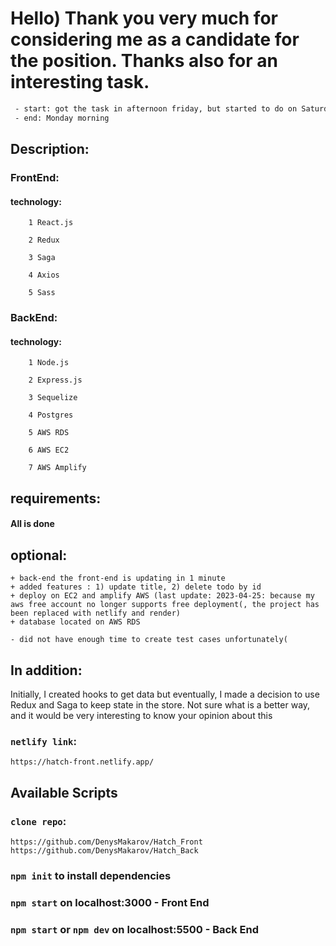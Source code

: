 

# Hello) Thank you very much for considering me as a candidate for the position. Thanks also for an interesting task.

```bash
 - start: got the task in afternoon friday, but started to do on Saturday morning
 - end: Monday morning
```

## Description:
### FrontEnd:
#### technology:


        1 React.js
        
        2 Redux
        
        3 Saga
        
        4 Axios
        
        5 Sass

### BackEnd:
#### technology:

        1 Node.js
        
        2 Express.js
        
        3 Sequelize
        
        4 Postgres

        5 AWS RDS
        
        6 AWS EC2
        
        7 AWS Amplify



## requirements:

#### All is done


## optional:
    + back-end the front-end is updating in 1 minute
    + added features : 1) update title, 2) delete todo by id
    + deploy on EC2 and amplify AWS (last update: 2023-04-25: because my aws free account no longer supports free deployment(, the project has been replaced with netlify and render)
    + database located on AWS RDS

    - did not have enough time to create test cases unfortunately(


## In addition:
Initially, I created hooks to get data but eventually, I made a decision to use Redux and Saga to keep state in the store. Not sure what is a better way, and it would be very interesting to know your opinion about this

### `netlify link`:
    https://hatch-front.netlify.app/

## Available Scripts

### `clone repo`:
    https://github.com/DenysMakarov/Hatch_Front
    https://github.com/DenysMakarov/Hatch_Back

### `npm init` to install dependencies

#### 
### `npm start` on localhost:3000  - Front End
### `npm start` or `npm dev` on localhost:5500 - Back End





